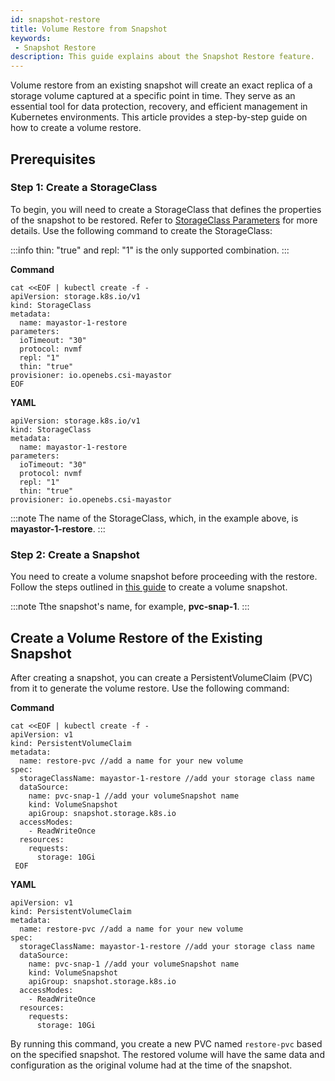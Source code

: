 ```yaml
---
id: snapshot-restore
title: Volume Restore from Snapshot
keywords:
 - Snapshot Restore
description: This guide explains about the Snapshot Restore feature.
---
```


Volume restore from an existing snapshot will create an exact replica of a storage volume captured at a specific point in time. They serve as an essential tool for data protection, recovery, and efficient management in Kubernetes environments. This article provides a step-by-step guide on how to create a volume restore.

## Prerequisites

### Step 1: Create a StorageClass 

To begin, you will need to create a StorageClass that defines the properties of the snapshot to be restored. Refer to [StorageClass Parameters](../../replicated-pv-mayastor/rs-configuration.md#storage-class-parameters) for more details. Use the following command to create the StorageClass:

:::info
thin: "true" and repl: "1" is the only supported combination.
:::

**Command**
```
cat <<EOF | kubectl create -f -
apiVersion: storage.k8s.io/v1
kind: StorageClass
metadata:
  name: mayastor-1-restore
parameters:
  ioTimeout: "30"
  protocol: nvmf
  repl: "1"
  thin: "true"
provisioner: io.openebs.csi-mayastor
EOF
```
**YAML**
```
apiVersion: storage.k8s.io/v1
kind: StorageClass
metadata:
  name: mayastor-1-restore
parameters:
  ioTimeout: "30"
  protocol: nvmf
  repl: "1"
  thin: "true"
provisioner: io.openebs.csi-mayastor
```

:::note
The name of the StorageClass, which, in the example above, is **mayastor-1-restore**.
:::

### Step 2: Create a Snapshot 

You need to create a volume snapshot before proceeding with the restore. Follow the steps outlined in [this guide](snapshot.md) to create a volume snapshot.

:::note
Tthe snapshot's name, for example, **pvc-snap-1**.
:::

## Create a Volume Restore of the Existing Snapshot

After creating a snapshot, you can create a PersistentVolumeClaim (PVC) from it to generate the volume restore. Use the following command:

**Command**
```
cat <<EOF | kubectl create -f -
apiVersion: v1
kind: PersistentVolumeClaim
metadata:
  name: restore-pvc //add a name for your new volume
spec:
  storageClassName: mayastor-1-restore //add your storage class name 
  dataSource:
    name: pvc-snap-1 //add your volumeSnapshot name
    kind: VolumeSnapshot
    apiGroup: snapshot.storage.k8s.io
  accessModes:
    - ReadWriteOnce
  resources:
    requests:
      storage: 10Gi
 EOF     
 ```
**YAML**
```
apiVersion: v1
kind: PersistentVolumeClaim
metadata:
  name: restore-pvc //add a name for your new volume
spec:
  storageClassName: mayastor-1-restore //add your storage class name 
  dataSource:
    name: pvc-snap-1 //add your volumeSnapshot name
    kind: VolumeSnapshot
    apiGroup: snapshot.storage.k8s.io
  accessModes:
    - ReadWriteOnce
  resources:
    requests:
      storage: 10Gi
```   
      
By running this command, you create a new PVC named `restore-pvc` based on the specified snapshot. The restored volume will have the same data and configuration as the original volume had at the time of the snapshot.
